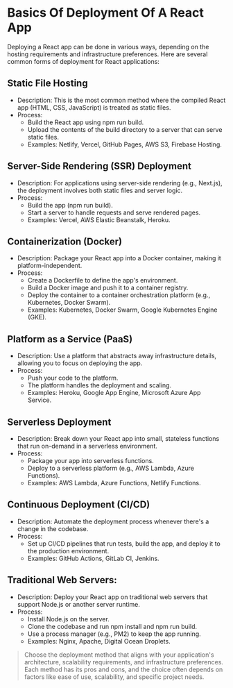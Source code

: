 # Basics Of Deployment Of A React App

Deploying a React app can be done in various ways, depending on the hosting requirements and infrastructure preferences. Here are several common forms of deployment for React applications:

## Static File Hosting

- Description: This is the most common method where the compiled React app (HTML, CSS, JavaScript) is treated as static files.
- Process:
  - Build the React app using npm run build.
  - Upload the contents of the build directory to a server that can serve static files.
  - Examples: Netlify, Vercel, GitHub Pages, AWS S3, Firebase Hosting.

## Server-Side Rendering (SSR) Deployment

- Description: For applications using server-side rendering (e.g., Next.js), the deployment involves both static files and server logic.
- Process:
  - Build the app (npm run build).
  - Start a server to handle requests and serve rendered pages.
  - Examples: Vercel, AWS Elastic Beanstalk, Heroku.

## Containerization (Docker)

- Description: Package your React app into a Docker container, making it platform-independent.
- Process:
  - Create a Dockerfile to define the app's environment.
  - Build a Docker image and push it to a container registry.
  - Deploy the container to a container orchestration platform (e.g., Kubernetes, Docker Swarm).
  - Examples: Kubernetes, Docker Swarm, Google Kubernetes Engine (GKE).

## Platform as a Service (PaaS)

- Description: Use a platform that abstracts away infrastructure details, allowing you to focus on deploying the app.
- Process:
  - Push your code to the platform.
  - The platform handles the deployment and scaling.
  - Examples: Heroku, Google App Engine, Microsoft Azure App Service.

## Serverless Deployment

- Description: Break down your React app into small, stateless functions that run on-demand in a serverless environment.
- Process:
  - Package your app into serverless functions.
  - Deploy to a serverless platform (e.g., AWS Lambda, Azure Functions).
  - Examples: AWS Lambda, Azure Functions, Netlify Functions.

## Continuous Deployment (CI/CD)

- Description: Automate the deployment process whenever there's a change in the codebase.
- Process:
  - Set up CI/CD pipelines that run tests, build the app, and deploy it to the production environment.
  - Examples: GitHub Actions, GitLab CI, Jenkins.

## Traditional Web Servers:

- Description: Deploy your React app on traditional web servers that support Node.js or another server runtime.
- Process:
  - Install Node.js on the server.
  - Clone the codebase and run npm install and npm run build.
  - Use a process manager (e.g., PM2) to keep the app running.
  - Examples: Nginx, Apache, Digital Ocean Droplets.

> Choose the deployment method that aligns with your application's architecture, scalability requirements, and infrastructure preferences. Each method has its pros and cons, and the choice often depends on factors like ease of use, scalability, and specific project needs.
